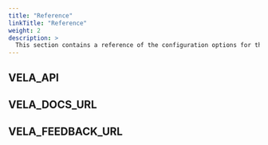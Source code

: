 ```yaml
---
title: "Reference"
linkTitle: "Reference"
weight: 2
description: >
  This section contains a reference of the configuration options for the Vela UI service.
---
```


## VELA_API

## VELA_DOCS_URL

## VELA_FEEDBACK_URL